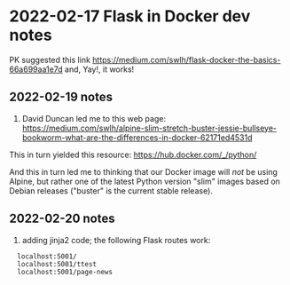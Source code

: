 # 2022-02-17 Flask in Docker dev notes

PK suggested this link <https://medium.com/swlh/flask-docker-the-basics-66a699aa1e7d>
and, Yay!, it works!

## 2022-02-19 notes

1. David Duncan led me to this web page:
  <https://medium.com/swlh/alpine-slim-stretch-buster-jessie-bullseye-bookworm-what-are-the-differences-in-docker-62171ed4531d>
  
  This in turn yielded this resource:
  <https://hub.docker.com/_/python/>
  
  And this in turn led me to thinking that our Docker image will *not*
  be using Alpine, but rather one of the latest Python version "slim"
  images based on Debian releases ("buster" is the current stable
  release).
  
## 2022-02-20 notes

1. adding jinja2 code; the following Flask routes work:
```
  localhost:5001/
  localhost:5001/ttest
  localhost:5001/page-news
```

